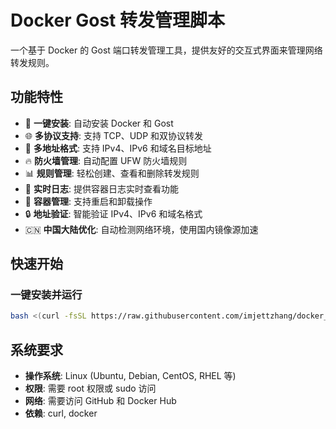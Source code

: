 # Docker Gost 转发管理脚本

一个基于 Docker 的 Gost 端口转发管理工具，提供友好的交互式界面来管理网络转发规则。

## 功能特性

- 🚀 **一键安装**: 自动安装 Docker 和 Gost
- 🌐 **多协议支持**: 支持 TCP、UDP 和双协议转发
- 📍 **多地址格式**: 支持 IPv4、IPv6 和域名目标地址
- 🔥 **防火墙管理**: 自动配置 UFW 防火墙规则
- 📊 **规则管理**: 轻松创建、查看和删除转发规则
- 📝 **实时日志**: 提供容器日志实时查看功能
- 🔄 **容器管理**: 支持重启和卸载操作
- 🔒 **地址验证**: 智能验证 IPv4、IPv6 和域名格式
- 🇨🇳 **中国大陆优化**: 自动检测网络环境，使用国内镜像源加速

## 快速开始

### 一键安装并运行

```bash
bash <(curl -fsSL https://raw.githubusercontent.com/imjettzhang/docker_gost_manager/main/quickstart.sh)
```


## 系统要求

- **操作系统**: Linux (Ubuntu, Debian, CentOS, RHEL 等)
- **权限**: 需要 root 权限或 sudo 访问
- **网络**: 需要访问 GitHub 和 Docker Hub
- **依赖**: curl, docker
